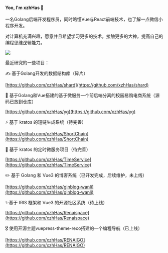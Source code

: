 #### Yoo, I'm xzhHas 👋

一名Golang后端开发程序员，同时略懂Vue与React前端技术，也了解一点微信小程序开发。

对计算机充满兴趣，愿意并且希望学习更多的技术，接触更多的大神，提高自己的编程思维逻辑能力。


<div align="left"> <img src="https://github-readme-stats.vercel.app/api?username=xzhHas&show_icons=true&theme=tokyonight" /> </div>

最近研究的一些项目：

✍️ 基于Golang开发的数据结构库（碎片）

[https://github.com/xzhHas/shard](https://github.com/xzhHas/shard)

🍻 基于Golang和Vue搭建的基于微服务一个前后端分离的校园易购电商系统（源码已放到仓库）

[https://github.com/xzhHas/yg](https://github.com/xzhHas/yg)

⚡ 基于 kratos 的短链生成系统（待完善）

[https://github.com/xzhHas/ShortChain](https://github.com/xzhHas/ShortChain)

🌱 基于 kratos 的定时微服务项目（待完善）

[https://github.com/xzhHas/TimeService](https://github.com/xzhHas/TimeService)

✏️ 基于 Golang 和 Vue3 的博客系统（已开发完成，后续维护，未上线）

[https://github.com/xzhHas/ginblog-wanli](https://github.com/xzhHas/ginblog-wanli)

✨基于 IRIS 框架和 Vue3 的开源社区系统（待上线）

[https://github.com/xzhHas/Renaispace](https://github.com/xzhHas/Renaispace)

🎖 使用开源主题vuepress-theme-reco搭建的一个编程导航（已上线）

[https://github.com/xzhHas/RENAIGO](https://github.com/xzhHas/RENAIGO)
